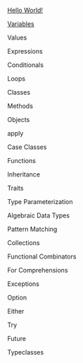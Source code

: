 [Hello World!](examples/hello_world)

[Variables](examples/variables)

Values

Expressions

Conditionals

Loops

Classes

Methods

Objects

apply

Case Classes

Functions

Inheritance

Traits

Type Parameterization

Algebraic Data Types

Pattern Matching

Collections

Functional Combinators

For Comprehensions

Exceptions

Option

Either

Try

Future

Typeclasses
